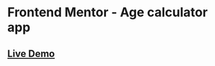 # Frontend Mentor - Age calculator app

## [Live Demo](https://warm-buttercream-3f7704.netlify.app)


